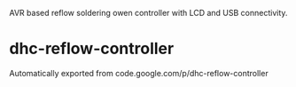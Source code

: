 AVR based reflow soldering owen controller with LCD and USB connectivity. 
# dhc-reflow-controller
Automatically exported from code.google.com/p/dhc-reflow-controller
